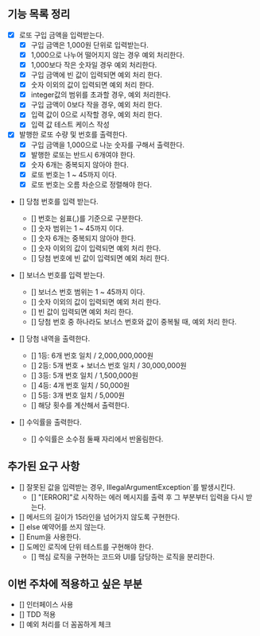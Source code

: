 ## 기능 목록 정리

- [X] 로또 구입 금액을 입력받는다.
    - [X] 구입 금액은 1,000원 단위로 입력받는다.
    - [X] 1,000으로 나누어 떨어지지 않는 경우 예외 처리한다.
    - [X] 1,000보다 작은 숫자일 경우 예외 처리한다.
    - [X] 구입 금액에 빈 값이 입력되면 예외 처리 한다.
    - [X] 숫자 이외의 값이 입력되면 예외 처리 한다.
    - [X] integer값의 범위를 초과할 경우, 예외 처리한다.
    - [X] 구입 금액이 0보다 작을 경우, 예외 처리 한다.
    - [X] 입력 값이 0으로 시작할 경우, 예외 처리 한다.
    - [X] 입력 값 테스트 케이스 작성

- [X] 발행한 로또 수량 및 번호를 출력한다.
  - [X] 구입 금액을 1,000으로 나눈 숫자를 구해서 출력한다.
  - [X] 발행한 로또는 반드시 6개여야 한다.
  - [X] 숫자 6개는 중복되지 않아야 한다.
  - [X] 로또 번호는 1 ~ 45까지 이다.
  - [X] 로또 번호는 오름 차순으로 정렬해야 한다.

- [] 당첨 번호를 입력 받는다.
    - [] 번호는 쉼표(,)를 기준으로 구분한다.
    - [] 숫자 범위는 1 ~ 45까지 이다.
    - [] 숫자 6개는 중복되지 않아야 한다.
    - [] 숫자 이외의 값이 입력되면 예외 처리 한다.
    - [] 당첨 번호에 빈 값이 입력되면 예외 처리 한다.

- [] 보너스 번호를 입력 받는다.
    - [] 보너스 번호 범위는 1 ~ 45까지 이다.
    - [] 숫자 이외의 값이 입력되면 예외 처리 한다.
    - [] 빈 값이 입력되면 예외 처리 한다.
    - [] 당첨 번호 중 하나라도 보너스 번호와 값이 중복될 때, 예외 처리 한다.

- [] 당첨 내역을 출력한다.
    - [] 1등: 6개 번호 일치 / 2,000,000,000원
    - [] 2등: 5개 번호 + 보너스 번호 일치 / 30,000,000원
    - [] 3등: 5개 번호 일치 / 1,500,000원
    - [] 4등: 4개 번호 일치 / 50,000원
    - [] 5등: 3개 번호 일치 / 5,000원
    - [] 해당 횟수를 계산해서 출력한다.
  
- [] 수익률을 출력한다.
    - [] 수익률은 소수점 둘째 자리에서 반올림한다.
  
## 추가된 요구 사항
- [] 잘못된 값을 입력받는 경우, IllegalArgumentException`를 발생시킨다.
  - [] "[ERROR]"로 시작하는 에러 메시지를 출력 후 그 부분부터 입력을 다시 받는다.
- [] 메서드의 길이가 15라인을 넘어가지 않도록 구현한다.
- [] else 예약어를 쓰지 않는다.
- [] Enum을 사용한다.
- [] 도메인 로직에 단위 테스트를 구현해야 한다.
    - [] 핵심 로직을 구현하는 코드와 UI를 담당하는 로직을 분리한다.

## 이번 주차에 적용하고 싶은 부분
- [] 인터페이스 사용
- [] TDD 적용
- [] 예외 처리를 더 꼼꼼하게 체크
